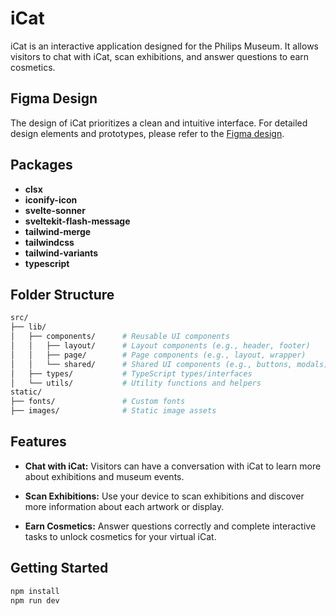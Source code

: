# iCat

iCat is an interactive application designed for the Philips Museum. It allows visitors to chat with iCat, scan exhibitions, and answer questions to earn cosmetics.

## Figma Design

The design of iCat prioritizes a clean and intuitive interface. For detailed design elements and prototypes, please refer to the [Figma design](https://www.figma.com/design/mFjReu2wh6NmKH00q719ra/ICat?node-id=0-1&t=qg04wpLNwEOkdugm-1).

## Packages

- **clsx**
- **iconify-icon**
- **svelte-sonner**
- **sveltekit-flash-message**
- **tailwind-merge**
- **tailwindcss**
- **tailwind-variants**
- **typescript**

## Folder Structure

```bash
src/
├── lib/
│   ├── components/      # Reusable UI components
│   │   ├── layout/      # Layout components (e.g., header, footer)
│   │   ├── page/        # Page components (e.g., layout, wrapper)
│   │   └── shared/      # Shared UI components (e.g., buttons, modals)
│   ├── types/           # TypeScript types/interfaces
│   └── utils/           # Utility functions and helpers
static/
├── fonts/               # Custom fonts
├── images/              # Static image assets
```

## Features

- **Chat with iCat:** Visitors can have a conversation with iCat to learn more about exhibitions and museum events.

- **Scan Exhibitions:** Use your device to scan exhibitions and discover more information about each artwork or display.

- **Earn Cosmetics:** Answer questions correctly and complete interactive tasks to unlock cosmetics for your virtual iCat.

## Getting Started

```bash
npm install
npm run dev
```
